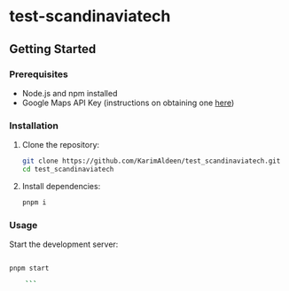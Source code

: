 # test-scandinaviatech


## Getting Started

### Prerequisites

- Node.js and npm installed
- Google Maps API Key (instructions on obtaining one [here](https://developers.google.com/maps/gmp-get-started))

### Installation

1. Clone the repository:

    ```bash
    git clone https://github.com/KarimAldeen/test_scandinaviatech.git
    cd test_scandinaviatech
    ```

2. Install dependencies:

    ```bash
    pnpm i
    ```

### Usage

Start the development server:


```bash

pnpm start

    ```
